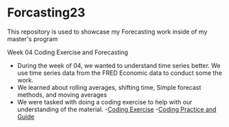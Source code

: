 # Forcasting23
This repository is used to showcase my Forecasting work inside of my master's program

Week 04 Coding Exercise and Forecasting 
- During the week of 04, we wanted to understand time series better. We use time series data from the FRED Economic data to conduct some the work.
- We learned about rolling averages, shifting time, Simple forecast methods, and moving averages
- We were tasked with doing a coding exercise to help with our understanding of the material.
-[Coding Exercise](https://github.com/ReeceAlbert/Forcasting23/blob/main/Week%204%20Coding%20Exercise%20.ipynb)
-[Coding Practice and Guide](https://github.com/ReeceAlbert/Forcasting23/blob/main/Week%204.ipynb)

